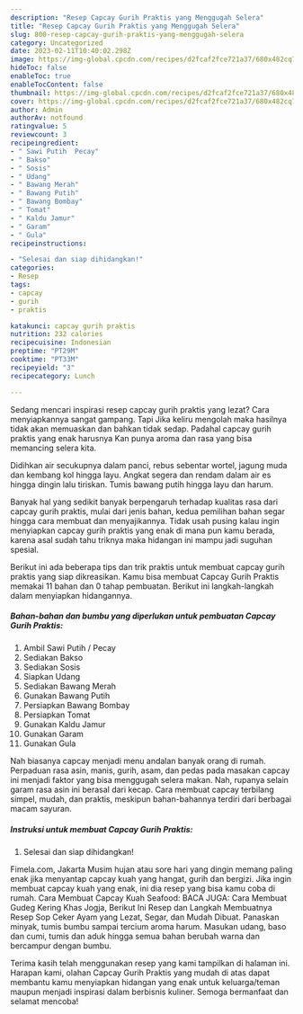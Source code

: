 ```yaml
---
description: "Resep Capcay Gurih Praktis yang Menggugah Selera"
title: "Resep Capcay Gurih Praktis yang Menggugah Selera"
slug: 800-resep-capcay-gurih-praktis-yang-menggugah-selera
category: Uncategorized
date: 2023-02-11T10:40:02.298Z
image: https://img-global.cpcdn.com/recipes/d2fcaf2fce721a37/680x482cq70/capcay-gurih-praktis-foto-resep-utama.jpg
hideToc: false
enableToc: true
enableTocContent: false
thumbnail: https://img-global.cpcdn.com/recipes/d2fcaf2fce721a37/680x482cq70/capcay-gurih-praktis-foto-resep-utama.jpg
cover: https://img-global.cpcdn.com/recipes/d2fcaf2fce721a37/680x482cq70/capcay-gurih-praktis-foto-resep-utama.jpg
author: Admin
authorAv: notfound
ratingvalue: 5
reviewcount: 3
recipeingredient:
- " Sawi Putih  Pecay"
- " Bakso"
- " Sosis"
- " Udang"
- " Bawang Merah"
- " Bawang Putih"
- " Bawang Bombay"
- " Tomat"
- " Kaldu Jamur"
- " Garam"
- " Gula"
recipeinstructions:

- "Selesai dan siap dihidangkan!"
categories:
- Resep
tags:
- capcay
- gurih
- praktis

katakunci: capcay gurih praktis 
nutrition: 232 calories
recipecuisine: Indonesian
preptime: "PT29M"
cooktime: "PT33M"
recipeyield: "3"
recipecategory: Lunch

---
```



Sedang mencari inspirasi resep capcay gurih praktis yang lezat? Cara menyiapkannya sangat gampang. Tapi Jika keliru mengolah maka hasilnya tidak akan memuaskan dan bahkan tidak sedap. Padahal capcay gurih praktis yang enak harusnya Kan punya aroma dan rasa yang bisa memancing selera kita.


Didihkan air secukupnya dalam panci, rebus sebentar wortel, jagung muda dan kembang kol hingga layu. Angkat segera dan rendam dalam air es hingga dingin lalu tiriskan. Tumis bawang putih hingga layu dan harum.

Banyak hal yang sedikit banyak berpengaruh terhadap kualitas rasa dari capcay gurih praktis, mulai dari jenis bahan, kedua pemilihan bahan segar hingga cara membuat dan menyajikannya. Tidak usah pusing kalau ingin menyiapkan capcay gurih praktis yang enak di mana pun kamu berada, karena asal sudah tahu triknya maka hidangan ini mampu jadi suguhan spesial.


Berikut ini ada beberapa tips dan trik praktis untuk membuat capcay gurih praktis yang siap dikreasikan. Kamu bisa membuat Capcay Gurih Praktis memakai 11 bahan dan 0 tahap pembuatan. Berikut ini langkah-langkah dalam menyiapkan hidangannya.

<!--inarticleads1-->

##### Bahan-bahan dan bumbu yang diperlukan untuk pembuatan Capcay Gurih Praktis:

1. Ambil  Sawi Putih / Pecay
1. Sediakan  Bakso
1. Sediakan  Sosis
1. Siapkan  Udang
1. Sediakan  Bawang Merah
1. Gunakan  Bawang Putih
1. Persiapkan  Bawang Bombay
1. Persiapkan  Tomat
1. Gunakan  Kaldu Jamur
1. Gunakan  Garam
1. Gunakan  Gula


Nah biasanya capcay menjadi menu andalan banyak orang di rumah. Perpaduan rasa asin, manis, gurih, asam, dan pedas pada masakan capcay ini menjadi faktor yang bisa menggugah selera makan. Nah, rupanya selain garam rasa asin ini berasal dari kecap. Cara membuat capcay terbilang simpel, mudah, dan praktis, meskipun bahan-bahannya terdiri dari berbagai macam sayuran. 

<!--inarticleads2-->

##### Instruksi untuk membuat Capcay Gurih Praktis:


1. Selesai dan siap dihidangkan!

Fimela.com, Jakarta Musim hujan atau sore hari yang dingin memang paling enak jika menyantap capcay kuah yang hangat, gurih dan bergizi. Jika ingin membuat capcay kuah yang enak, ini dia resep yang bisa kamu coba di rumah. Cara Membuat Capcay Kuah Seafood: BACA JUGA: Cara Membuat Gudeg Kering Khas Jogja, Berikut Ini Resep dan Langkah Membuatnya Resep Sop Ceker Ayam yang Lezat, Segar, dan Mudah Dibuat. Panaskan minyak, tumis bumbu sampai tercium aroma harum. Masukan udang, baso dan cumi, tumis dan aduk hingga semua bahan berubah warna dan bercampur dengan bumbu. 

Terima kasih telah menggunakan resep yang kami tampilkan di halaman ini. Harapan kami, olahan Capcay Gurih Praktis yang mudah di atas dapat membantu kamu menyiapkan hidangan yang enak untuk keluarga/teman maupun menjadi inspirasi dalam berbisnis kuliner. Semoga bermanfaat dan selamat mencoba!
